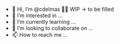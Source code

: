 - 👋 Hi, I’m @cdelmas 👷‍♂️ WIP -> to be filled
- 👀 I’m interested in ...
- 🌱 I’m currently learning ...
- 💞️ I’m looking to collaborate on ...
- 📫 How to reach me ...


<!---
cdelmas/cdelmas is a ✨ special ✨ repository because its `README.md` (this file) appears on your GitHub profile.
You can click the Preview link to take a look at your changes.
--->
